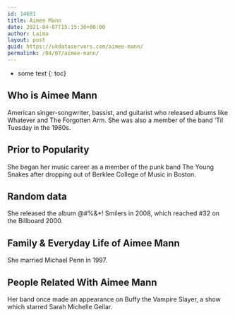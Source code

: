 ```yaml
---
id: 14681
title: Aimee Mann
date: 2021-04-07T15:15:30+00:00
author: Laima
layout: post
guid: https://ukdataservers.com/aimee-mann/
permalink: /04/07/aimee-mann/
---
```


* some text
{: toc}


## Who is Aimee Mann
                  
                  
                  
American singer-songwriter, bassist, and guitarist who released albums like Whatever and The Forgotten Arm. She was also a member of the band &#8216;Til Tuesday in the 1980s.
                  
              
            
              
            
                
                
                
## Prior to Popularity
                  
                  
                  
She began her music career as a member of the punk band The Young Snakes after dropping out of Berklee College of Music in Boston.
                  
              
            
              
            
                
                
                
## Random data
                  
                  
                  
She released the album @#%&*! Smilers in 2008, which reached #32 on the Billboard 2000.
                  
              
            
              
            
                
                
                
## Family & Everyday Life of Aimee Mann
                  
                  
                  
She married Michael Penn in 1997.
                  
              
            
              
            
                
                
                
## People Related With Aimee Mann
                  
                  
                  
Her band once made an appearance on Buffy the Vampire Slayer, a show which starred Sarah Michelle Gellar.
                  
              
            
              
            
                
              
            
              
              
            
            
              
            
          
          
          